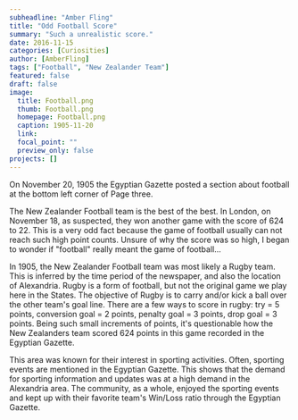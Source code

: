 ```yaml
---
subheadline: "Amber Fling"
title: "Odd Football Score"
summary: "Such a unrealistic score."
date: 2016-11-15
categories: [Curiosities]
author: [AmberFling]
tags: ["Football", "New Zealander Team"]
featured: false
draft: false
image:
  title: Football.png
  thumb: Football.png
  homepage: Football.png
  caption: 1905-11-20
  link:
  focal_point: ""
  preview_only: false
projects: []
---
```

On November 20, 1905 the Egyptian Gazette posted a section about football at the bottom left corner of Page three.

The New Zealander Football team is the best of the best. In London, on November 18, as suspected, they won another game with the score of 624 to 22. This is a very odd fact because the game of football usually can not reach such high point counts. Unsure of why the score was so high, I began to wonder if "football" really meant the game of football...

In 1905, the New Zealander Football team was most likely a Rugby team. This is inferred by the time period of the newspaper, and also the location of Alexandria. Rugby is a form of football, but not the original game we play here in the States. The objective of Rugby is to carry and/or kick a ball over the other team's goal line. There are a few ways to score in rugby: try = 5 points, conversion goal = 2 points, penalty goal = 3 points, drop goal = 3 points. Being such small increments of points, it's questionable how the New Zealanders team scored 624 points in this game recorded in the Egyptian Gazette.

This area was known for their interest in sporting activities. Often, sporting events are mentioned in the Egyptian Gazette. This shows that the demand for sporting information and updates was at a high demand in the Alexandria area. The community, as a whole, enjoyed the sporting events and kept up with their favorite team's Win/Loss ratio through the Egyptian Gazette.
